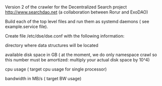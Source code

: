Version 2 of the crawler for the Decentralized Search project http://www.searchdao.net (a collaboration between Rorur and ExoDAO)


Build each of the top level files and run them as systemd daemons ( see example.service file). 

Create file /etc/dse/dse.conf with the following information:

directory where data structures will be located

available disk space in GB ( at the moment, we do only namespace crawl so this number must be amortized: multiply your actual disk space by 10^4)

cpu usage ( target cpu usage for single processor)

bandwidth in MB/s ( target BW usage)

